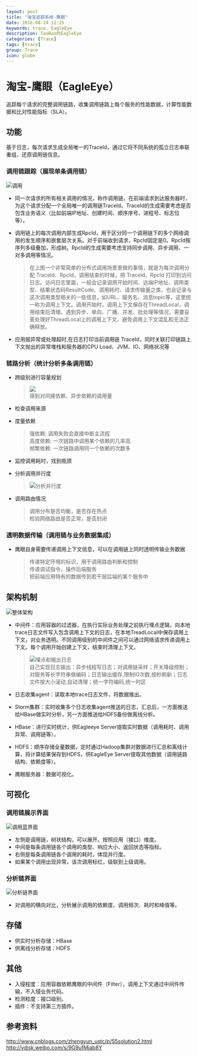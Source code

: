 ```yaml
---
layout: post
title: "淘宝追踪系统-鹰眼"
date: 2016-08-24 12:25
keywords: trace, EagleEye
description: TaoBao的EagleEye
categories: [Trace]
tags: [trace]
group: Trace
icon: globe
---
```


<!-- more -->

# 淘宝-鹰眼（EagleEye）

追踪每个请求的完整调用链路，收集调用链路上每个服务的性能数据，计算性能数据和比对性能指标（SLA）。

## 功能

基于日志，每次请求生成全局唯一的TraceId，通过它将不同系统的孤立日志串联重组，还原调用链信息。

### 调用链跟踪（展现单条调用链）

![调用](http://ww1.sinaimg.cn/mw690/a8484315jw1f74w9qt1zvj212m0qralh.jpg)

 * 同一次请求的所有相关调用的情况，称作调用链，在前端请求到达服务器时，为这个请求分配一个全局唯一的调用链TraceId。TraceId的生成需要考虑是否包含业务语义（比如前端IP地址、创建时间、顺序序号、进程号、标志位等）。
 * 调用链上的每次调用内部生成RpcId，用于区分同一个调用链下的多个网络调用的发生顺序和嵌套层次关系。对于前端收到请求，RpcId固定是0。RpcId按序列多级叠加，形成树。RpcId的生成需要考虑支持同步调用、异步调用、一对多调用等情况。

	>	在上图一个非常简单的分布式调用场景里做的事情，就是为每次调用分配 TraceId、RpcId，调用结束的时候，把 TraceId、RpcId 打印到访问日志。访问日志里面，一般会记录调用开始时间、远端IP地址、调用类型、结果状态码ResultCode、调用耗时、请求传输量之类，也会记录与这次调用类型相关的一些信息，如URL、服务名、消息topic等，这里统一称为调用上下文。调用开始时，调用上下文保存在ThreadLocal，调用结束后清理。遇到异步、单向、广播、并发、批处理等情况，需要妥善处理好ThreadLocal上的调用上下文，避免调用上下文混乱和无法正确释放。

 * 应用报异常或处理超时,在日志打印当前调用链 TraceId，同时关联打印链路上下文抛出的异常堆栈和服务器的CPU Load、JVM、IO、网络状况等

### 链路分析（统计分析多条调用链）

 * 跨级别进行容量规划

	>	![](http://ww2.sinaimg.cn/mw690/a8484315jw1f74w8ma1fkj20nu0d1tbj.jpg)   
	>	得到对间接依赖、异步依赖的调用量

 * 检查调用来源

 * 度量依赖
 
	>	强依赖: 调用失败会直接中断主流程   
	>	高度依赖: 一次链路中调用某个依赖的几率高   	>	频繁依赖: 一次链路调用同一个依赖的次数多   
 
 * 监控调用耗时，找到瓶颈
 *	分析调用并行度
 
	>	![分析并行度](http://ww1.sinaimg.cn/mw690/a8484315jw1f74w8ms615j21bq0k2n2k.jpg)   
	
 * 调用路由情况
 
	>	调用分布是否均衡，是否存在热点    
	>	检验网络路由是否正常，是否封闭    

### 透明数据传输（调用链与业务数据集成）

 * 鹰眼自身需要传递调用上下文信息，可以在调用链上同时透明传输业务数据

	>	传递特定环境的标识，用于调用路由判断和控制    
	>	传递调试指令，操作后端服务    
	>	把前端应用特有的数据传到若干层后端的某个服务中   

## 架构机制

![整体架构](http://ww2.sinaimg.cn/mw690/a8484315jw1f74w8p4ajzj21cf0uqaof.jpg)

* 中间件：应用容器的过滤器，在执行实际业务处理之前执行埋点逻辑，向本地trace日志文件写入包含调用上下文的日志，在本地TreadLocal中保存调用上下文，对业务透明。不同调用级别的中间件之间可以通过网络请求传递调用上下文。每个调用开始创建上下文，结束时清理上下文。

	>	![埋点和输出日志](http://ww4.sinaimg.cn/mw690/a8484315jw1f74w8omhk3j21du0staos.jpg)    
	>	自己实现日志输出：异步线程写日志；对调用链采样；开关降级控制；对服务等长字符串做编码；日志输出缓存,限制IO次数,按秒刷新；日志文件按大小滚动,自动清理；统一字符编码,统一时区
	
* 日志收集agent：读取本地trace日志文件，将数据推出。
* Storm集群：实时收集多个日志收集agent推送的日志，汇总后，一方面推送给HBase做实时分析，另一方面推送给HDFS备份做离线分析。
* HBase：进行实时统计，供Eagleeye Server提取实时数据（调用耗时、调用异常、调用链等）。
* HDFS：顺序存储全量数据，定时通过Hadoop集群对数据进行汇总和离线计算，将计算结果保存到HDFS，供EagleEye Server提取其他数据（调用链路结构、依赖度等）。
* 鹰眼服务器：数据可视化。

## 可视化

### 调用链展示界面

  ![调用蓝界面](http://ww2.sinaimg.cn/mw690/a8484315jw1f74ymv6pfnj20qb0gbqba.jpg)

 * 左侧是调用链，树状结构，可以展开。按照应用（接口）维度。
 * 中间是每条调用链各个调用的类型、响应大小、返回状态等指标。
 * 右侧是每条调用链各个调用的耗时，体现并行度。
 * 如果某个调用出现异常，该次调用标红，级联到上级调用。

### 分析链界面

  ![分析链界面](http://ww4.sinaimg.cn/mw690/a8484315jw1f74yw3t2tvj21hb0vfnds.jpg)

 * 对调用的横向对比，分析展示调用的依赖度、调用频次、耗时和峰值等。
 
## 存储

* 供实时分析存储：HBase
* 供离线分析存储：HDFS

## 其他

* 入侵程度：应用容器依赖鹰眼的中间件（Filter），调用上下文通过中间件传输，不入侵业务代码。
* 检测粒度：接口级别。
* 插件：不支持第三方插件。

## 参考资料

http://www.cnblogs.com/zhengyun_ustc/p/55solution2.html   
http://vdisk.weibo.com/s/9G9ufMjab8Y



